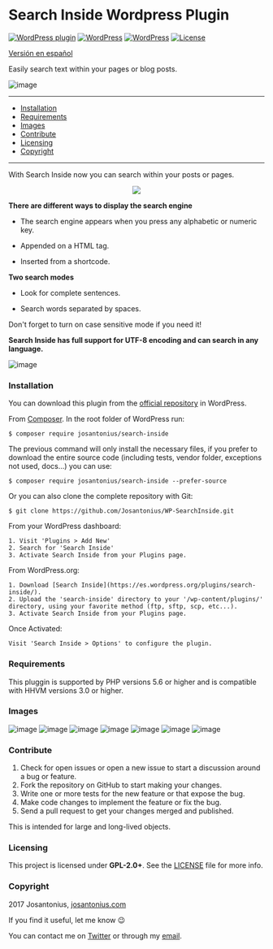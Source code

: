# Search Inside Wordpress Plugin

[![WordPress plugin](https://img.shields.io/wordpress/plugin/v/search-inside.svg)](https://wordpress.org/plugins/search-inside/) [![WordPress](https://img.shields.io/wordpress/plugin/dt/search-inside.svg)](https://wordpress.org/plugins/search-inside/) [![WordPress](https://img.shields.io/wordpress/v/search-inside.svg)](https://wordpress.org/plugins/search-inside/) [![License](https://poser.pugx.org/josantonius/search-inside/license)](https://packagist.org/packages/josantonius/search-inside/license)

[Versión en español](README-ES.md)

Easily search text within your pages or blog posts.

![image](resources/banner-1544x500.png)

---

- [Installation](#installation)
- [Requirements](#requirements)
- [Images](#images)
- [Contribute](#contribute)
- [Licensing](#licensing)
- [Copyright](#copyright)

---

With Search Inside now you can search within your posts or pages. 

<p align="center">
  <a href="https://youtu.be/MCl9j7119uU" title="Search Inside">
  	<img src="resources/thumbnail-english-video.png">
  </a>
</p>

**There are different ways to display the search engine**

- The search engine appears when you press any alphabetic or numeric key.

- Appended on a HTML tag.

- Inserted from a shortcode.

**Two search modes**

- Look for complete sentences.

- Search words separated by spaces. 

Don't forget to turn on case sensitive mode if you need it!

**Search Inside has full support for UTF-8 encoding and can search in any language.**

![image](resources/search-inside-1.1.9.png)

### Installation

You can download this plugin from the [official repository](https://es.wordpress.org/plugins/search-inside/) in WordPress.

From [Composer](http://getcomposer.org/download/). In the root folder of WordPress run:

    $ composer require josantonius/search-inside

The previous command will only install the necessary files, if you prefer to download the entire source code (including tests, vendor folder, exceptions not used, docs...) you can use:

    $ composer require josantonius/search-inside --prefer-source

Or you can also clone the complete repository with Git:

	$ git clone https://github.com/Josantonius/WP-SearchInside.git

From your WordPress dashboard:

	1. Visit 'Plugins > Add New'
	2. Search for 'Search Inside'
	3. Activate Search Inside from your Plugins page.

From WordPress.org:

	1. Download [Search Inside](https://es.wordpress.org/plugins/search-inside/).
	2. Upload the 'search-inside' directory to your '/wp-content/plugins/' directory, using your favorite method (ftp, sftp, scp, etc...).
	3. Activate Search Inside from your Plugins page.

Once Activated:

	Visit 'Search Inside > Options' to configure the plugin.

### Requirements

This pluggin is supported by PHP versions 5.6 or higher and is compatible with HHVM versions 3.0 or higher.

### Images

![image](resources/screenshot-1.png)
![image](resources/screenshot-2.png)
![image](resources/screenshot-3.png)
![image](resources/screenshot-7.png)
![image](resources/screenshot-8.png)
![image](resources/screenshot-9.png)
![image](resources/screenshot-10.png)

### Contribute
1. Check for open issues or open a new issue to start a discussion around a bug or feature.
1. Fork the repository on GitHub to start making your changes.
1. Write one or more tests for the new feature or that expose the bug.
1. Make code changes to implement the feature or fix the bug.
1. Send a pull request to get your changes merged and published.

This is intended for large and long-lived objects.

### Licensing

This project is licensed under **GPL-2.0+**. See the [LICENSE](LICENSE) file for more info.

### Copyright

2017 Josantonius, [josantonius.com](https://josantonius.com/)

If you find it useful, let me know :wink:

You can contact me on [Twitter](https://twitter.com/Josantonius) or through my [email](mailto:hello@josantonius.com).